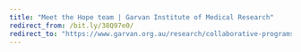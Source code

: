 ```yaml
---
title: "Meet the Hope team | Garvan Institute of Medical Research"
redirect_from: /bit.ly/38Q97e0/
redirect_to: "https://www.garvan.org.au/research/collaborative-programs/hope/team/"
---
```

